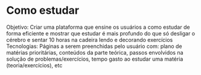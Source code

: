 # Como estudar
Objetivo: Criar uma plataforma que ensine os usuários a como estudar de forma eficiente e mostrar que estudar é mais profundo do que só desligar o cérebro e sentar 10 horas na cadeira lendo e decorando exercícios
Tecnologias: Páginas a serem preenchidas pelo usuário com: plano de matérias prioritárias, conteúdos da parte teórica, passos envolvidos na solução de problemas/exercícios, tempo gasto ao estudar uma matéria (teoria/exercícios), etc

